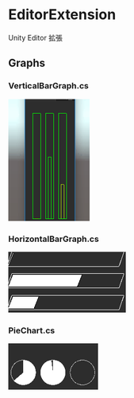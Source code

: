 # EditorExtension
Unity Editor 拡張

## Graphs

### VerticalBarGraph.cs
![VerticalBarGraph](https://raw.githubusercontent.com/kyourikey/EditorExtension/master/SampleGif/Graphs/VerticalBar.gif)

### HorizontalBarGraph.cs
![HorizontalBarGraph](https://raw.githubusercontent.com/kyourikey/EditorExtension/master/SampleGif/Graphs/HorizontalBar.gif)

### PieChart.cs
![PieChart](https://raw.githubusercontent.com/kyourikey/EditorExtension/master/SampleGif/Graphs/PieChart.gif)
